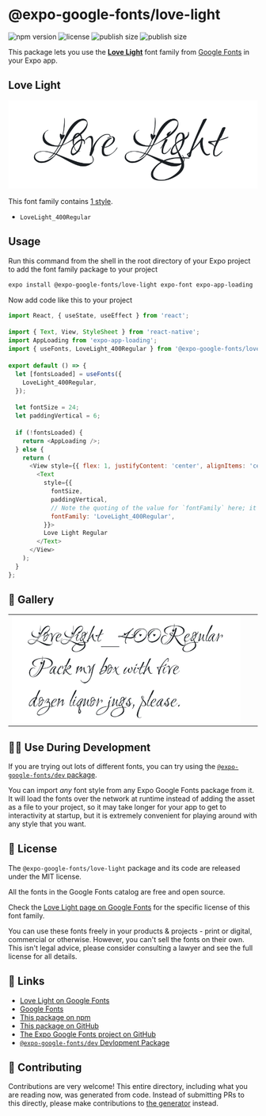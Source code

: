 # @expo-google-fonts/love-light

![npm version](https://flat.badgen.net/npm/v/@expo-google-fonts/love-light)
![license](https://flat.badgen.net/github/license/expo/google-fonts)
![publish size](https://flat.badgen.net/packagephobia/install/@expo-google-fonts/love-light)
![publish size](https://flat.badgen.net/packagephobia/publish/@expo-google-fonts/love-light)

This package lets you use the [**Love Light**](https://fonts.google.com/specimen/Love+Light) font family from [Google Fonts](https://fonts.google.com/) in your Expo app.

## Love Light

![Love Light](./font-family.png)

This font family contains [1 style](#-gallery).

- `LoveLight_400Regular`

## Usage

Run this command from the shell in the root directory of your Expo project to add the font family package to your project
```sh
expo install @expo-google-fonts/love-light expo-font expo-app-loading
```

Now add code like this to your project
```js
import React, { useState, useEffect } from 'react';

import { Text, View, StyleSheet } from 'react-native';
import AppLoading from 'expo-app-loading';
import { useFonts, LoveLight_400Regular } from '@expo-google-fonts/love-light';

export default () => {
  let [fontsLoaded] = useFonts({
    LoveLight_400Regular,
  });

  let fontSize = 24;
  let paddingVertical = 6;

  if (!fontsLoaded) {
    return <AppLoading />;
  } else {
    return (
      <View style={{ flex: 1, justifyContent: 'center', alignItems: 'center' }}>
        <Text
          style={{
            fontSize,
            paddingVertical,
            // Note the quoting of the value for `fontFamily` here; it expects a string!
            fontFamily: 'LoveLight_400Regular',
          }}>
          Love Light Regular
        </Text>
      </View>
    );
  }
};

```

## 🔡 Gallery


||||
|-|-|-|
|![LoveLight_400Regular](./LoveLight_400Regular.ttf.png)||||


## 👩‍💻 Use During Development

If you are trying out lots of different fonts, you can try using the [`@expo-google-fonts/dev` package](https://github.com/expo/google-fonts/tree/master/font-packages/dev#readme).

You can import *any* font style from any Expo Google Fonts package from it. It will load the fonts
over the network at runtime instead of adding the asset as a file to your project, so it may take longer
for your app to get to interactivity at startup, but it is extremely convenient
for playing around with any style that you want.

## 📖 License

The `@expo-google-fonts/love-light` package and its code are released under the MIT license.

All the fonts in the Google Fonts catalog are free and open source.

Check the [Love Light page on Google Fonts](https://fonts.google.com/specimen/Love+Light) for the specific license of this font family.

You can use these fonts freely in your products & projects - print or digital, commercial or otherwise. However, you can't sell the fonts on their own. This isn't legal advice, please consider consulting a lawyer and see the full license for all details.

## 🔗 Links

- [Love Light on Google Fonts](https://fonts.google.com/specimen/Love+Light)
- [Google Fonts](https://fonts.google.com/)
- [This package on npm](https://www.npmjs.com/package/@expo-google-fonts/love-light)
- [This package on GitHub](https://github.com/expo/google-fonts/tree/master/font-packages/love-light)
- [The Expo Google Fonts project on GitHub](https://github.com/expo/google-fonts)
- [`@expo-google-fonts/dev` Devlopment Package](https://github.com/expo/google-fonts/tree/master/font-packages/dev)

## 🤝 Contributing

Contributions are very welcome! This entire directory, including what you are reading now, was generated from code. Instead of submitting PRs to this directly, please make contributions to [the generator](https://github.com/expo/google-fonts/tree/master/packages/generator) instead.
